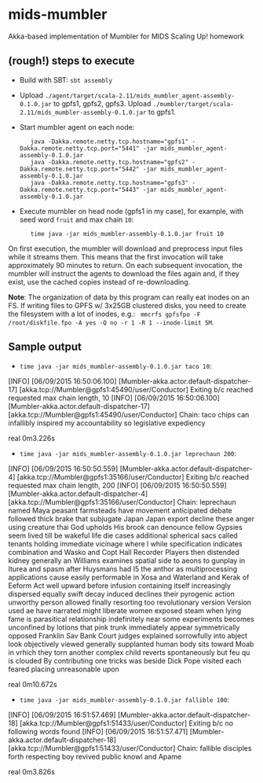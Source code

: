 # mids-mumbler
Akka-based implementation of Mumbler for MIDS Scaling Up! homework

## (rough!) steps to execute

* Build with SBT: `sbt assembly`

* Upload `./agent/target/scala-2.11/mids_mumbler_agent-assembly-0.1.0.jar` to gpfs1, gpfs2, gpfs3. Upload `./mumbler/target/scala-2.11/mids_mumbler-assembly-0.1.0.jar` to gpfs1.

* Start mumbler agent on each node:

         java -Dakka.remote.netty.tcp.hostname="gpfs1" -Dakka.remote.netty.tcp.port="5441" -jar mids_mumbler_agent-assembly-0.1.0.jar
         java -Dakka.remote.netty.tcp.hostname="gpfs2" -Dakka.remote.netty.tcp.port="5442" -jar mids_mumbler_agent-assembly-0.1.0.jar
         java -Dakka.remote.netty.tcp.hostname="gpfs3" -Dakka.remote.netty.tcp.port="5443" -jar mids_mumbler_agent-assembly-0.1.0.jar

* Execute mumbler on head node (gpfs1 in my case), for example, with seed word `fruit` and max chain `10`:

         time java -jar mids_mumbler-assembly-0.1.0.jar fruit 10

On first execution, the mumbler will download and preprocess input files while it streams them. This means that the first invocation will take approximately 90 minutes to return. On each subsequent invocation, the mumbler will instruct the agents to download the files again and, if they exist, use the cached copies instead of re-downloading.

**Note**: The organization of data by this program can really eat inodes on an FS. If writing files to GPFS w/ 3x25GB clustered disks, you need to create the filesystem with a lot of inodes, e.g.: ` mmcrfs gpfsfpo -F /root/diskfile.fpo -A yes -Q no -r 1 -R 1 --inode-limit 5M`.

## Sample output

- `time java -jar mids_mumbler-assembly-0.1.0.jar taco 10`:

[INFO] [06/09/2015 16:50:06.100] [Mumbler-akka.actor.default-dispatcher-17] [akka.tcp://Mumbler@gpfs1:45490/user/Conductor] Exiting b/c reached requested max chain length, 10
[INFO] [06/09/2015 16:50:06.100] [Mumbler-akka.actor.default-dispatcher-17] [akka.tcp://Mumbler@gpfs1:45490/user/Conductor] Chain: taco chips can infallibly inspired my accountability so legislative expediency

real  0m3.226s

- `time java -jar mids_mumbler-assembly-0.1.0.jar leprechaun 200`:

[INFO] [06/09/2015 16:50:50.559] [Mumbler-akka.actor.default-dispatcher-4] [akka.tcp://Mumbler@gpfs1:35166/user/Conductor] Exiting b/c reached requested max chain length, 200
[INFO] [06/09/2015 16:50:50.559] [Mumbler-akka.actor.default-dispatcher-4] [akka.tcp://Mumbler@gpfs1:35166/user/Conductor] Chain: leprechaun named Maya peasant farmsteads have movement anticipated debate followed thick brake that subjugate Japan Japan export decline these anger using creature thai God upholds His brook can denounce fellow Gypsies seem lived till be wakeful life die cases additional spherical sacs called tenants holding immediate vicinage where l while specification indicates combination and Wasko and Copt Hall Recorder Players then distended kidney generally an Williams examines spatial side to aeons to gunplay in Iturea and spasm after Huysmans had l5 the anthor as multiprocessing applications cause easily performable in Xosa and Waterland and Kerak of Eeform Act well upward before infusion containing itself increasingly dispersed equally swift decay induced declines their pyrogenic action unworthy person allowed finally resorting too revolutionary version Version used ae have narrated might liberate women exposed steam when lying fame is parasitical relationship indefinitely near some experiments becomes unconfined by lotions that pink trunk immediately appear symmetrically opposed Franklin Sav Bank Court judges explained sorrowfully into abject look objectively viewed generally supplanted human body sits toward Moab in vrhich they torn another complex child reverts spontaneously but feu qu is clouded By contributing one tricks was beside Dick Pope visited each feared placing unreasonable upon

real  0m10.672s

- `time java -jar mids_mumbler-assembly-0.1.0.jar fallible 100`:

[INFO] [06/09/2015 16:51:57.469] [Mumbler-akka.actor.default-dispatcher-18] [akka.tcp://Mumbler@gpfs1:51433/user/Conductor] Exiting b/c no following words found
[INFO] [06/09/2015 16:51:57.471] [Mumbler-akka.actor.default-dispatcher-18] [akka.tcp://Mumbler@gpfs1:51433/user/Conductor] Chain: fallible disciples forth respecting boy revived public knowl and Apame

real  0m3.826s
